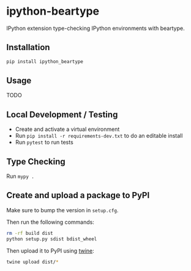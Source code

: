 # ipython-beartype

IPython extension type-checking IPython environments with beartype.

## Installation

```bash
pip install ipython_beartype
```

## Usage

TODO

## Local Development / Testing

- Create and activate a virtual environment
- Run `pip install -r requirements-dev.txt` to do an editable install
- Run `pytest` to run tests

## Type Checking

Run `mypy .`

## Create and upload a package to PyPI

Make sure to bump the version in `setup.cfg`.

Then run the following commands:

```bash
rm -rf build dist
python setup.py sdist bdist_wheel
```

Then upload it to PyPI using [twine](https://twine.readthedocs.io/en/latest/#installation):

```bash
twine upload dist/*
```
